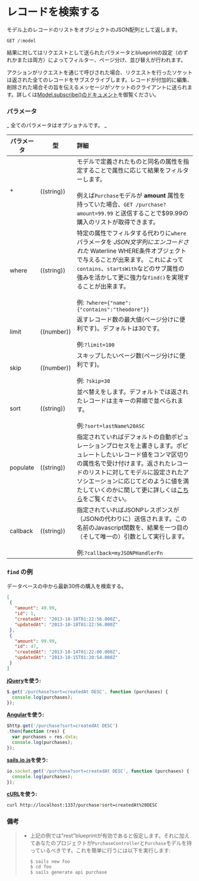 # レコードを検索する

モデル上のレコードのリストをオブジェクトのJSON配列として返します。

```
GET /:model
```

結果に対してはリクエストとして送られたパラメータとblueprintの設定（のずれかまたは両方）によってフィルター、ページ分け、並び替えが行われます。

アクションがリクエストを通じて呼びされた場合、リクエストを行ったソケットは返された全てのレコードをサブスクライブします。レコードが付加的に編集、削除された場合その旨を伝えるメッセージがソケットのクライアントに送られます。詳しくは[Model.subscribe()のドキュメント](https://github.com/balderdashy/sails-docs/blob/master/reference/ModelMethods.md#subscriberequestrecordscontexts)を御覧ください。


### パラメータ

_ 全てのパラメータはオプショナルです。 _

 パラメータ       | 型           | 詳細
 -------------- | ------------ |:---------------------------------
 *              | ((string))   | モデルで定義されたものと同名の属性を指定することで属性に応じて結果をフィルターします。<br/> <br/> 例えば`Purchase`モデルが **amount** 属性を持っていた場合、`GET /purchase?amount=99.99` と送信することで$99.99の購入のリストが取得できます。
 where          | ((string))   | 特定の属性でフィルタする代わりに`where`パラメータを _JSON文字列にエンコードされた_ Waterline WHERE条件オブジェクトで与えることが出来ます。 これによって`contains`、`startsWith`などのサブ属性の強みを活かして更に強力な`find()`を実現することが出来ます。 <br/> <br/> 例: `?where={"name":{"contains":"theodore"}}`
 limit          | ((number))   | 返すレコード数の最大値(ページ分けに便利です)。デフォルトは30です。<br/> <br/> 例:`?limit=100`
 skip           | ((number))   | スキップしたいページ数(ページ分けに便利です)。 <br/> <br/> 例: `?skip=30`
 sort           | ((string))   | 並べ替えをします。デフォルトでは返されたレコードは主キーの昇順で並べられます。<br/> <br/> 例:`?sort=lastName%20ASC`
 populate       | ((string))   | 指定されていればデフォルトの自動ポピュレーションプロセスを上書きします。ポピュレートしたいレコード値をコンマ区切りの属性名で受け付けます。返されたレコードのリストに対してモデルに設定されたアソシエーションに応じてどのように値を満たしていくのかに関して更に詳しくは[こちら](http://sailsjs.org/documentation/reference/waterline-orm/populated-values)をご覧ください。
 callback       | ((string))   | 指定されていればJSONPレスポンスが（JSONの代わりに）送信されます。この名前のJavascript関数を、結果を一つ目の（そして唯一の）引数として実行します。<br/> <br/> 例:`?callback=myJSONPHandlerFn`



### `find` の例

データベースの中から最新30件の購入を検索する。

```json
[
 {
   "amount": 49.99,
   "id": 1,
   "createdAt": "2013-10-18T01:22:56.000Z",
   "updatedAt": "2013-10-18T01:22:56.000Z"
 },
 {
   "amount": 99.99,
   "id": 47,
   "createdAt": "2013-10-14T01:22:00.000Z",
   "updatedAt": "2013-10-15T01:20:54.000Z"
 }
]
```

**[jQuery](http://jquery.com/)を使う:**

```javascript
$.get('/purchase?sort=createdAt DESC', function (purchases) {
  console.log(purchases);
});
```

**[Angular](https://angularjs.org/)を使う:**

```javascript
$http.get('/purchase?sort=createdAt DESC')
.then(function (res) {
  var purchases = res.data;
  console.log(purchases);
});
```

**[sails.io.js](http://sailsjs.org/documentation/reference/websockets/sails.io.js)を使う:**

```javascript
io.socket.get('/purchase?sort=createdAt DESC', function (purchases) {
  console.log(purchases);
});
```

**[cURL](http://en.wikipedia.org/wiki/CURL)を使う:**

```bash
curl http://localhost:1337/purchase?sort=createdAt%20DESC
```

### 備考

> + 上記の例では"rest"blueprintが有効であると仮定します。それに加えてあなたのプロジェクトが`PurchaseController`と`Purchase`モデルを持っているべきです。これを簡単に行うには以下を実行します:
>
>   ```bash
>   $ sails new foo
>   $ cd foo
>   $ sails generate api purchase
>   ```

<docmeta name="uniqueID" value="Find290807">
<docmeta name="displayName" value="find where">
